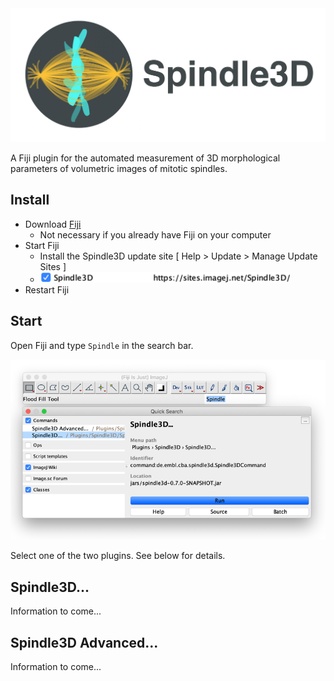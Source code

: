<img src="./doc/images/icon-with-text.png" width="800">

A Fiji plugin for the automated measurement of 3D morphological parameters of volumetric images of mitotic spindles.

## Install

- Download [Fiji](https://fiji.sc/)
  - Not necessary if you already have Fiji on your computer
- Start Fiji
  - Install the Spindle3D update site [ Help > Update > Manage Update Sites ]
  - <img src="./doc/images/update-site.png" width="400">
- Restart Fiji

## Start

Open Fiji and type `Spindle` in the search bar.

<img src="./doc/images/plugin.png" width="600">

Select one of the two plugins. See below for details.

## Spindle3D...

Information to come...


## Spindle3D Advanced...

Information to come...
